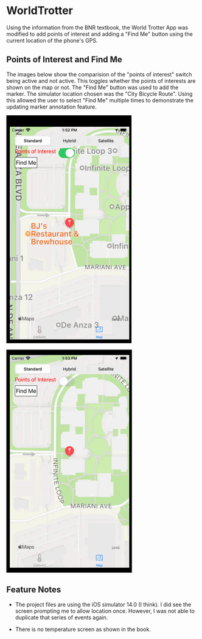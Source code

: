 # WorldTrotter

Using the information from the BNR textbook, the World Trotter App was modified to add points of interest and adding a "Find Me" button using the current location of the phone's GPS. 

## Points of Interest and Find Me

The images below show the comparision of the "points of interest" switch being active and not active. This toggles whether the points of interests are shown on the map or not. The "Find Me" button was used to add the marker. The simulator location chosen was the "City Bicycle Route". Using this allowed the user to select "Find Me" multiple times to demonstrate the updating marker annotation feature. 

![Find Me with Points of Interest](fm_poi.png)

![Find Me with No Points of Interest](fm_no_poi.png)

## Feature Notes

 - The project files are using the iOS simulator 14.0 (I think). I did see the screen prompting me to allow location once. However, I was not able to duplicate that series of events again. 

 - There is no temperature screen as shown in the book. 
